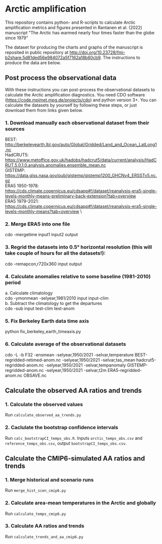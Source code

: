 # Arctic amplification

This repository contains python- and R-scripts to calculate Arctic amplification metrics and figures presented in Rantanen et al. (2022) manuscript "The Arctic has warmed nearly four times faster than the globe since 1979"

The dataset for producing the charts and graphs of the manuscript is reposited in public repository at http://doi.org/10.23728/fmi-b2share.5d81ded56e984072a5f7162a18b60cb9. The instructions to produce the data are below.

## Post process the observational data
With these instructions you can post-process the observational datasets to calculate the Arctic amplification diagnostics. You need CDO software (https://code.mpimet.mpg.de/projects/cdo) and python version 3+. You can calculate the datasets by yourself by following these steps, or just download them from links given below.


### 1. Download manually each observational dataset from their sources
BEST: http://berkeleyearth.lbl.gov/auto/Global/Gridded/Land_and_Ocean_LatLong1.nc \
HadCRUT5: https://www.metoffice.gov.uk/hadobs/hadcrut5/data/current/analysis/HadCRUT.5.0.1.0.analysis.anomalies.ensemble_mean.nc \
GISTEMP: https://data.giss.nasa.gov/pub/gistemp/gistemp1200_GHCNv4_ERSSTv5.nc.gz \
ERA5 1950-1978: https://cds.climate.copernicus.eu/cdsapp#!/dataset/reanalysis-era5-single-levels-monthly-means-preliminary-back-extension?tab=overview \
ERA5 1979-2021: https://cds.climate.copernicus.eu/cdsapp#!/dataset/reanalysis-era5-single-levels-monthly-means?tab=overview \

### 2. Merge ERA5 into one file
cdo -mergetime input1 input2 output


### 3. Regrid the datasets into 0.5° horizontal resolution (this will take couple of hours for all the datasets!):
cdo -remapcon,r720x360 input output

### 4. Calculate anomalies relative to some baseline (1981-2010) period
a. Calculate climatology \
cdo -ymonmean -selyear,1981/2010 input input-clim \
b. Subtract the climatology to get the departures \
cdo -sub input test-clim test-anom


### 5. Fix Berkeley Earth data time axis
python fix_berkeley_earth_timeaxis.py


### 6. Calculate average of the observational datasets
cdo -L -b F32 -ensmean -selyear,1950/2021 -selvar,temperature BEST-regridded-retimed-anom.nc -selyear,1950/2021 -selvar,tas_mean hadcrut5-regridded-anom.nc -selyear,1950/2021 -selvar,tempanomaly GISTEMP-regridded-anom.nc -selyear,1950/2021 -selvar,t2m ERA5-regridded-anom.nc OBSAVE.nc


## Calculate the observed AA ratios and trends
### 1. Calculate the observed values
Run `calculate_observed_aa_trends.py`
### 2. Caclulate the bootstrap confidence intervals
Run `calc_bootstrapCI_temps_obs.R`.
Inputs `arctic_temps_obs.csv` and `reference_temps_obs.csv`,
output `bootstrapCI_temps_obs.csv`.



## Calculate the CMIP6-simulated AA ratios and trends
### 1. Merge historical and scenario runs
Run `merge_hist_scen_cmip6.py`
### 2. Calculate area-mean temperatures in the Arctic and globally
Run `calculate_temps_cmip6.py`
### 3. Calculate AA ratios and trends 
Run `calculate_trends_and_aa_cmip6.py`



